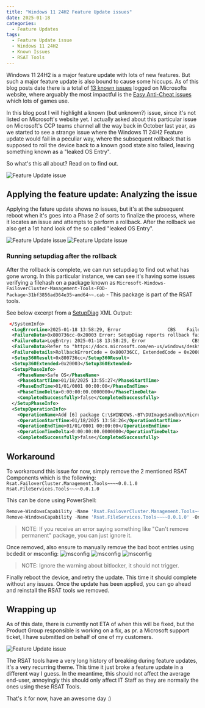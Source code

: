 ```yaml
---
title: "Windows 11 24H2 Feature Update issues"
date: 2025-01-18
categories:
  - Feature Updates
tags:
  - Feature Update issue
  - Windows 11 24H2
  - Known Issues
  - RSAT Tools
---
```


Windows 11 24H2 is a major feature update with lots of new features. But such a major feature update is also bound to cause some hiccups. As of this blog posts date there is a total of [13 known issues](https://learn.microsoft.com/en-us/windows/release-health/status-windows-11-24h2) logged on Microsofts website, where arguably the most impactful is the [Easy Anti-Cheat issues](https://learn.microsoft.com/en-us/windows/release-health/status-windows-11-24h2#263msgdesc) which lots of games use.

In this blog post I will highlight a known (but unknown?) issue, since it's not listed on Microsoft's website yet. I actually asked about this particular issue on Microsoft's CCP teams channel all the way back in October last year, as we started to see a strange issue where the Windows 11 24H2 Feature update would fail in a peculiar way, where the subsequent rollback that is supposed to roll the device back to a known good state also failed, leaving something known as a "leaked OS Entry".

So what's this all about? Read on to find out.

![Feature Update issue](/assets/images/2025-18-01-24H2FeatureUpdate-Issue/RASTTools_Thumbnail.jpeg?raw=true "Thumbnail")

## Applying the feature update: Analyzing the issue

Applying the fature update shows no issues, but it's at the subsequent reboot when it's goes into a Phase 2 of sorts to finalize the process, where it locates an issue and attempts to perform a rollback. After the rollback we also get a 1st hand look of the so called "leaked OS Entry".

![Feature Update issue](/assets/images/2025-18-01-24H2FeatureUpdate-Issue/Rollback-1.png?raw=true "Rolling back")
![Feature Update issue](/assets/images/2025-18-01-24H2FeatureUpdate-Issue/Rollback-2.png?raw=true "Rolling back")

### Running setupdiag after the rollback

After the rollback is complete, we can run setupdiag to find out what has gone wrong. In this particular instance, we can see it's having some issues verifying a filehash on a package known as `Microsoft-Windows-FailoverCluster-Management-Tools-FOD-Package~31bf3856ad364e35~amd64~~.cab` - This package is part of the RSAT tools.

See below excerpt from a [SetupDiag](https://learn.microsoft.com/en-us/windows/deployment/upgrade/setupdiag) XML Output:

```XML
 </SystemInfo>
  <LogErrorLine>2025-01-18 13:58:29, Error                 CBS    Failed to process single phase execution. [HRESULT = 0x800736cc - ERROR_SXS_FILE_HASH_MISMATCH]</LogErrorLine>
  <FailureData>0x800736cc-0x20003 Error: SetupDiag reports rollback failure found.Last Phase = Safe OSLast Operation = Add [6] package C:\$WINDOWS.~BT\DUImageSandbox\Microsoft-Windows-FailoverCluster-Management-Tools-FOD-Package~31bf3856ad364e35~amd64~~.cab to C:\$WINDOWS.~BT\NewOSError = 0x800736CC-0x20003</FailureData>
  <FailureData>LogEntry: 2025-01-18 13:58:29, Error                 CBS    Failed to process single phase execution. [HRESULT = 0x800736cc - ERROR_SXS_FILE_HASH_MISMATCH]</FailureData>
  <FailureData>Refer to "https://docs.microsoft.com/en-us/windows/desktop/Debug/system-error-codes" for error information.</FailureData>
  <FailureDetails>RollbackErrorCode = 0x800736CC, ExtendedCode = 0x20003, LastOperation = Add [6] package C:\$WINDOWS.~BT\DUImageSandbox\Microsoft-Windows-FailoverCluster-Management-Tools-FOD-Package~31bf3856ad364e35~amd64~~.cab to C:\$WINDOWS.~BT\NewOS, LastPhase = Safe OS</FailureDetails>
  <Setup360Result>0x800736cc</Setup360Result>
  <Setup360Extended>0x20003</Setup360Extended>
  <SetupPhaseInfo>
    <PhaseName>Safe OS</PhaseName>
    <PhaseStartTime>01/18/2025 13:55:27</PhaseStartTime>
    <PhaseEndTime>01/01/0001 00:00:00</PhaseEndTime>
    <PhaseTimeDelta>0:00:00:00.0000000</PhaseTimeDelta>
    <CompletedSuccessfully>false</CompletedSuccessfully>
  </SetupPhaseInfo>
  <SetupOperationInfo>
    <OperationName>Add [6] package C:\$WINDOWS.~BT\DUImageSandbox\Microsoft-Windows-FailoverCluster-Management-Tools-FOD-Package~31bf3856ad364e35~amd64~~.cab to C:\$WINDOWS.~BT\NewOS</OperationName>
    <OperationStartTime>01/18/2025 13:58:26</OperationStartTime>
    <OperationEndTime>01/01/0001 00:00:00</OperationEndTime>
    <OperationTimeDelta>0:00:00:00.0000000</OperationTimeDelta>
    <CompletedSuccessfully>false</CompletedSuccessfully>
```

## Workaround

To workaround this issue for now, simply remove the 2 mentioned RSAT Components which is the following: `Rsat.FailoverCluster.Management.Tools~~~~0.0.1.0` `Rsat.FileServices.Tools~~~~0.0.1.0`

This can be done using PowerShell:

```PowerShell
Remove-WindowsCapability -Name 'Rsat.FailoverCluster.Management.Tools~~~~0.0.1.0' -Online
Remove-WindowsCapability -Name 'Rsat.FileServices.Tools~~~~0.0.1.0' -Online
```

>NOTE: If you receive an error saying something like "Can't remove permanent" package, you can just ignore it.

Once removed, also ensure to manually remove the bad boot entries using bcdedit or msconfig:
![msconfig](/assets/images/2025-18-01-24H2FeatureUpdate-Issue/RemoveBootEntry.png?raw=true "msconfig remove bad boot entry")
![msconfig](/assets/images/2025-18-01-24H2FeatureUpdate-Issue/RemoveBootEntry-1.png?raw=true "msconfig remove bad boot entry")
![msconfig](/assets/images/2025-18-01-24H2FeatureUpdate-Issue/RemoveBootEntry-2.png?raw=true "msconfig remove bad boot entry")

>NOTE: Ignore the warning about bitlocker, it should not trigger.

Finally reboot the device, and retry the update. This time it should complete without any issues. Once the update has been applied, you can go ahead and reinstall the RSAT tools we removed.

## Wrapping up

As of this date, there is currently not ETA of when this will be fixed, but the Product Group responsible is working on a fix, as pr. a Microsoft support ticket, I have submitted on behalf of one of my customers.

![Feature Update issue](/assets/images/2025-18-01-24H2FeatureUpdate-Issue/FeatureUpdate_Issue_PG.png?raw=true "Feature Update issue")

The RSAT tools have a very long history of breaking during feature updates, it's a very recurring theme. This time it just broke a feature update in a different way I guess. In the meantime, this should not affect the average end-user, annoyingly this should only affect IT Staff as they are normally the ones using these RSAT Tools.

That's it for now, have an awesome day :)
